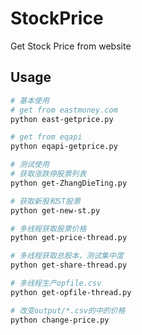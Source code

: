 # StockPrice

Get Stock Price from website

## Usage

```bash
# 基本使用
# get from eastmoney.com
python east-getprice.py

# get from eqapi
python eqapi-getprice.py
```

```bash
# 测试使用
# 获取涨跌停股票列表
python get-ZhangDieTing.py

# 获取新股和ST股票
python get-new-st.py

# 多线程获取股票价格
python get-price-thread.py

# 多线程获取总股本，测试集中度
python get-share-thread.py

# 多线程生产opfile.csv
python get-opfile-thread.py

# 改变output/*.csv的中的价格
python change-price.py
```